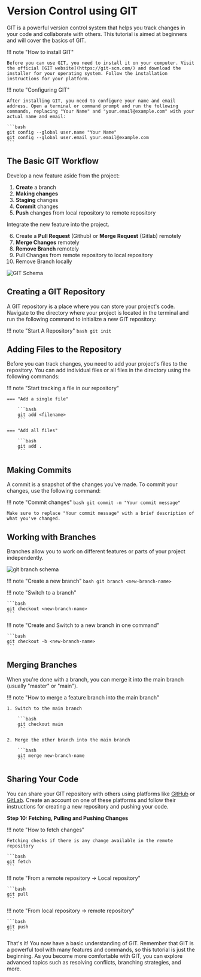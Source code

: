 # Version Control using GIT

GIT is a powerful version control system that helps you track changes in your code and collaborate with others. This tutorial is aimed at beginners and will cover the basics of GIT.

!!! note "How to install GIT"

    Before you can use GIT, you need to install it on your computer. Visit the official [GIT website](https://git-scm.com/) and download the installer for your operating system. Follow the installation instructions for your platform.

!!! note "Configuring GIT"

    After installing GIT, you need to configure your name and email address. Open a terminal or command prompt and run the following commands, replacing "Your Name" and "your.email@example.com" with your actual name and email:

    ```bash
    git config --global user.name "Your Name"
    git config --global user.email your.email@example.com
    ```

## The Basic GIT Workflow

Develop a new feature aside from the project:

1. **Create** a branch
2. **Making changes**
3. **Staging** changes
4. **Commit** changes
5. **Push** changes from local repository to remote repository

Integrate the new feature into the project.

6. Create a **Pull Request** (Github) or **Merge Request** (Gitlab) remotely
7. **Merge Changes** remotely
8. **Remove Branch** remotely
9.  Pull Changes from remote repository to local repository
10. Remove Branch locally

![GIT Schema](https://miro.medium.com/v2/resize:fit:4800/format:webp/1*iL2J8k4ygQlg3xriKGimbQ.png)

## Creating a GIT Repository

A GIT repository is a place where you can store your project's code. Navigate to the directory where your project is located in the terminal and run the following command to initialize a new GIT repository:

!!! note "Start A Repository"
    ```bash
    git init
    ```

## Adding Files to the Repository

Before you can track changes, you need to add your project's files to the repository. You can add individual files or all files in the directory using the following commands:

!!! note "Start tracking a file in our repository"

    === "Add a single file"

        ```bash
        git add <filename>
        ```

    === "Add all files"

        ```bash
        git add .
        ```

## Making Commits

A commit is a snapshot of the changes you've made. To commit your changes, use the following command:

!!! note "Commit changes"
    ```bash
    git commit -m "Your commit message"
    ```

    Make sure to replace "Your commit message" with a brief description of what you've changed.

## Working with Branches

Branches allow you to work on different features or parts of your project independently. 

![git branch schema](https://wac-cdn.atlassian.com/dam/jcr:a905ddfd-973a-452a-a4ae-f1dd65430027/01%20Git%20branch.svg?cdnVersion=1288)

!!! note "Create a new branch"
    ```bash
    git branch <new-branch-name>
    ```

!!! note "Switch to a branch"

    ```bash
    git checkout <new-branch-name>
    ```

!!! note "Create and Switch to a new branch in one command"

    ```bash
    git checkout -b <new-branch-name>
    ```

## Merging Branches

When you're done with a branch, you can merge it into the main branch (usually "master" or "main").

!!! note "How to merge a feature branch into the main branch"

    1. Switch to the main branch

        ```bash
        git checkout main
        ```

    2. Merge the other branch into the main branch

        ```bash
        git merge new-branch-name
        ```

## Sharing Your Code

You can share your GIT repository with others using platforms like [GitHub](https://github.com/) or [GitLab](https://gitlab.com/). Create an account on one of these platforms and follow their instructions for creating a new repository and pushing your code.

**Step 10: Fetching, Pulling and Pushing Changes**

!!! note "How to fetch changes"

    Fetching checks if there is any change available in the remote repository

    ```bash
    git fetch
    ```

!!! note "From a remote repository -> Local repository"

    ```bash
    git pull
    ```

!!! note "From local repository -> remote repository"

    ```bash
    git push
    ```

That's it! You now have a basic understanding of GIT. Remember that GIT is a powerful tool with many features and commands, so this tutorial is just the beginning. As you become more comfortable with GIT, you can explore advanced topics such as resolving conflicts, branching strategies, and more.
